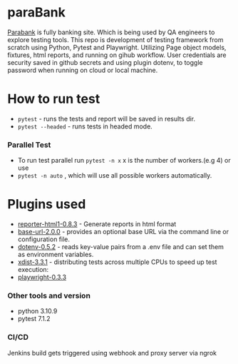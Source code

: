 # paraBank
[Parabank](https://parabank.parasoft.com/parabank/index.htm) is fully banking site. Which is being used by QA engineers to explore testing tools. This repo is development of testing framework from scratch using Python, Pytest and Playwright. Utilizing Page object models, fixtures, html reports, and running on gihub workflow. User credentials are security saved in github secrets and using plugin dotenv, to toggle password when running on cloud or local machine. 

# How to run test
- ```pytest``` - runs the tests and report will be saved in results dir.
- ```pytest --headed``` - runs tests in headed mode.


### Parallel Test
- To run test parallel run ```pytest -n x``` x is the number of workers.(e.g 4) or use 
- ```pytest -n auto``` , which will use all possible workers automatically.

# Plugins used
- [reporter-html1-0.8.3](https://pypi.org/project/pytest-reporter-html1/) - Generate reports in html format 
- [base-url-2.0.0](https://pypi.org/project/pytest-base-url/) - provides an optional base URL via the command line or configuration file.
- [dotenv-0.5.2](https://pypi.org/project/python-dotenv/) - reads key-value pairs from a .env file and can set them as environment variables.
- [xdist-3.3.1](https://pypi.org/project/pytest-xdist/) - distributing tests across multiple CPUs to speed up test execution:
- [playwright-0.3.3](https://playwright.dev/python/)

### Other tools and version
- python 3.10.9
- pytest 7.1.2

### CI/CD
Jenkins build gets triggered using webhook and proxy server via ngrok